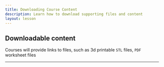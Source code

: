 ```yaml
---
title: Downloading Course Content
description: Learn how to download supporting files and content
layout: lesson
---
```


## Downloadable content

Courses will provide links to files, such as 3d printable `STL` files, `PDF` worksheet files

---

